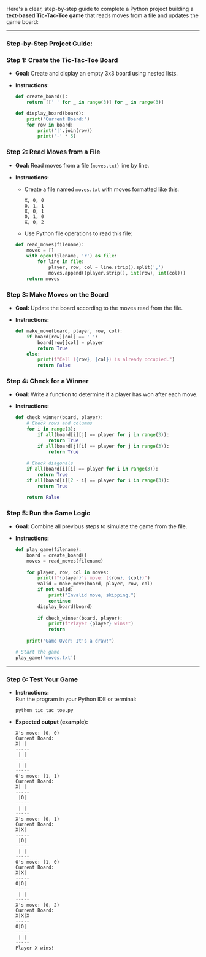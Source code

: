 Here's a clear, step-by-step guide to complete a Python project building a **text-based Tic-Tac-Toe game** that reads moves from a file and updates the game board:

---

### Step-by-Step Project Guide:

### **Step 1: Create the Tic-Tac-Toe Board**

- **Goal:** Create and display an empty 3x3 board using nested lists.

- **Instructions:**  
  ```python
  def create_board():
      return [[' ' for _ in range(3)] for _ in range(3)]

  def display_board(board):
      print("Current Board:")
      for row in board:
          print('|'.join(row))
          print('-' * 5)
  ```

### **Step 2: Read Moves from a File**

- **Goal:** Read moves from a file (`moves.txt`) line by line.

- **Instructions:**
  - Create a file named `moves.txt` with moves formatted like this:
    ```
    X, 0, 0
    O, 1, 1
    X, 0, 1
    O, 1, 0
    X, 0, 2
    ```
  - Use Python file operations to read this file:
  ```python
  def read_moves(filename):
      moves = []
      with open(filename, 'r') as file:
          for line in file:
              player, row, col = line.strip().split(',')
              moves.append((player.strip(), int(row), int(col)))
      return moves
  ```

### **Step 3: Make Moves on the Board**

- **Goal:** Update the board according to the moves read from the file.

- **Instructions:**
  ```python
  def make_move(board, player, row, col):
      if board[row][col] == ' ':
          board[row][col] = player
          return True
      else:
          print(f"Cell ({row}, {col}) is already occupied.")
          return False
  ```

### **Step 4: Check for a Winner**

- **Goal:** Write a function to determine if a player has won after each move.

- **Instructions:**
  ```python
  def check_winner(board, player):
      # Check rows and columns
      for i in range(3):
          if all(board[i][j] == player for j in range(3)):
              return True
          if all(board[j][i] == player for j in range(3)):
              return True
      
      # Check diagonals
      if all(board[i][i] == player for i in range(3)):
          return True
      if all(board[i][2 - i] == player for i in range(3)):
          return True

      return False
  ```

### **Step 5: Run the Game Logic**

- **Goal:** Combine all previous steps to simulate the game from the file.

- **Instructions:**
  ```python
  def play_game(filename):
      board = create_board()
      moves = read_moves(filename)
      
      for player, row, col in moves:
          print(f"{player}'s move: ({row}, {col})")
          valid = make_move(board, player, row, col)
          if not valid:
              print("Invalid move, skipping.")
              continue
          display_board(board)
          
          if check_winner(board, player):
              print(f"Player {player} wins!")
              return
          
      print("Game Over: It's a draw!")

  # Start the game
  play_game('moves.txt')
  ```

---

### **Step 6: Test Your Game**

- **Instructions:**  
  Run the program in your Python IDE or terminal:
  ```
  python tic_tac_toe.py
  ```

- **Expected output (example):**
  ```
  X's move: (0, 0)
  Current Board:
  X| | 
  -----
   | | 
  -----
   | | 
  -----
  O's move: (1, 1)
  Current Board:
  X| | 
  -----
   |O| 
  -----
   | | 
  -----
  X's move: (0, 1)
  Current Board:
  X|X| 
  -----
   |O| 
  -----
   | | 
  -----
  O's move: (1, 0)
  Current Board:
  X|X| 
  -----
  O|O| 
  -----
   | | 
  -----
  X's move: (0, 2)
  Current Board:
  X|X|X
  -----
  O|O| 
  -----
   | | 
  -----
  Player X wins!
  ```